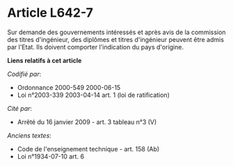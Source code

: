 # Article L642-7

Sur demande des gouvernements intéressés et après avis de la commission des titres d'ingénieur, des diplômes et titres
d'ingénieur peuvent être admis par l'Etat. Ils doivent comporter l'indication du pays d'origine.

**Liens relatifs à cet article**

_Codifié par_:

  - Ordonnance 2000-549 2000-06-15
  - Loi n°2003-339 2003-04-14 art. 1 (loi de ratification)

_Cité par_:

  - Arrêté du 16 janvier 2009 - art. 3 tableau n°3 (V)

_Anciens textes_:

  - Code de l'enseignement technique - art. 158 (Ab)
  - Loi n°1934-07-10 art. 6
